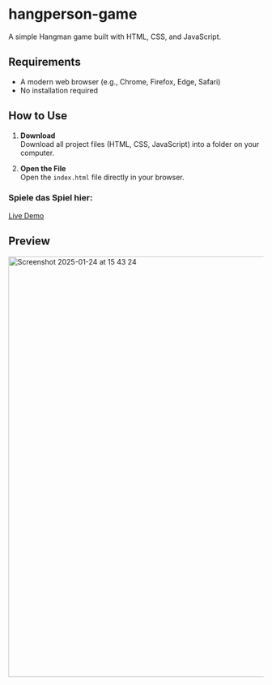 # hangperson-game
A simple Hangman game built with HTML, CSS, and JavaScript.

## Requirements 
- A modern web browser (e.g., Chrome, Firefox, Edge, Safari)  
- No installation required

## How to Use  
1. **Download**  
   Download all project files (HTML, CSS, JavaScript) into a folder on your computer.  

2. **Open the File**  
   Open the `index.html` file directly in your browser.

### Spiele das Spiel hier:
[Live Demo](https://nicoleschulze.github.io/hangperson-game/Hangman.html)

## Preview  
<img width="829" alt="Screenshot 2025-01-24 at 15 43 24" src="https://github.com/user-attachments/assets/29f73ebf-d478-4e0c-8299-489c4d7f1ccb" />

